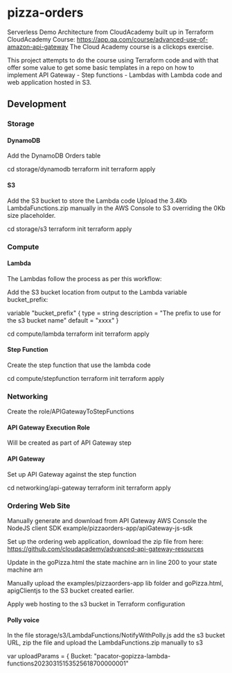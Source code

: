# pizza-orders
Serverless Demo Architecture from CloudAcademy built up in Terraform
CloudAcademy Course: https://app.qa.com/course/advanced-use-of-amazon-api-gateway
The Cloud Academy course is a clickops exercise. 

This project attempts to do the course using Terraform code and with that offer some
value to get some basic templates in a repo on how to implement API Gateway - Step functions - Lambdas with Lambda code and web application hosted in S3.

## Development

### Storage

#### DynamoDB

Add the DynamoDB Orders table

cd storage/dynamodb
terraform init
terraform apply

#### S3

Add the S3 bucket to store the Lambda code
Upload the 3.4Kb LambdaFunctions.zip manually in the AWS Console to S3 overriding the 0Kb size placeholder.

cd storage/s3
terraform init
terraform apply

### Compute

#### Lambda

The Lambdas follow the process as per this workflow:

Add the S3 bucket location from output to the Lambda variable bucket_prefix:

variable "bucket_prefix" {
  type = string
  description = "The prefix to use for the s3 bucket name"
  default = "xxxx"
}

cd compute/lambda
terraform init
terraform apply

#### Step Function

Create the step function that use the lambda code

cd compute/stepfunction
terraform init
terraform apply

### Networking

Create the role/APIGatewayToStepFunctions

#### API Gateway Execution Role

Will be created as part of API Gateway step

#### API Gateway

Set up API Gateway against the step function

cd networking/api-gateway
terraform init
terraform apply

### Ordering Web Site

Manually generate and download from API Gateway AWS Console the NodeJS client SDK
example/pizzaorders-app/apiGateway-js-sdk

Set up the ordering web application, download the zip file from here:
https://github.com/cloudacademy/advanced-api-gateway-resources

Update in the goPizza.html the state machine arn in line 200 to your state machine arn

Manually upload the examples/pizzaorders-app lib folder and goPizza.html, apigClientjs to the S3 bucket created earlier.

Apply web hosting to the s3 bucket in Terraform configuration

#### Polly voice

In the file storage/s3/LambdaFunctions/NotifyWithPolly.js add the s3 bucket URL, zip the file and upload the LambdaFunctions.zip manually to s3

var uploadParams = { Bucket: "pacator-gopizza-lambda-functions20230315153525618700000001"








